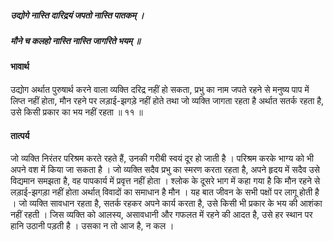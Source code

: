 ##### उद्योगे नास्ति दारिद्रयं जपतो नास्ति पातकम् ।
##### मौने च कलहो नास्ति नास्ति जागरिते भयम् ॥

#### भावार्थ

उद्योग अर्थात पुरुषार्थ करने वाला व्यक्ति दरिद्र नहीं हो सकता, प्रभु का नाम जपते रहने से मनुष्य पाप में लिप्त नहीं होता, मौन रहने पर लड़ाई-झगड़े नहीं होते तथा जो व्यक्ति जागता रहता है अर्थात सतर्क रहता है, उसे किसी प्रकार का भय नहीं रहता ॥ ११ ॥

#### तात्पर्य

जो व्यक्ति निरंतर परिश्रम करते रहते हैं, उनकी गरीबी स्वयं दूर हो जाती है । परिश्रम करके भाग्य को भी अपने वश में किया जा सकता है । जो व्यक्ति सदैव प्रभु का स्मरण करता रहता है, अपने हृदय में सदैव उसे विद्यमान समझता है, वह पापकार्य में प्रवृत्त नहीं होता । श्लोक के दूसरे भाग में कहा गया है कि मौन रहने से लड़ाई-झगड़ा नहीं होता अर्थात् विवादों का समाधान है मौन । यह बात जीवन के सभी पक्षों पर लागू होती है । जो व्यक्ति सावधान रहता है, सतर्क रहकर अपने कार्य करता है, उसे किसी भी प्रकार के भय की आशंका नहीं रहती । जिस व्यक्ति को आलस्य, असावधानी और गफलत में रहने की आदत है, उसे हर स्थान पर हानि उठानी पड़ती है । उसका न तो आज है, न कल ।